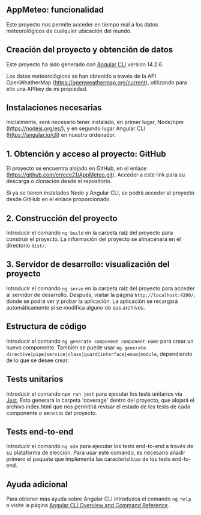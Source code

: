 ## AppMeteo: funcionalidad

Este proyecto nos permite acceder en tiempo real a los datos meteorológicos de cualquier ubicación del mundo.

## Creación del proyecto y obtención de datos

Este proyecto ha sido generado con [Angular CLI](https://github.com/angular/angular-cli) version 14.2.6.

Los datos meteorológicos se han obtenido a través de la API OpenWeatherMap (https://openweathermap.org/current), utilizando para ello una APIkey de mi propiedad.

## Instalaciones necesarias

Inicialmente, será necesario tener instalado, en primer lugar, Node/npm (https://nodejs.org/es/), y en segundo lugar Angular CLI (https://angular.io/cli) en nuestro ordenador.

## 1. Obtención y acceso al proyecto: GitHub

El proyecto se encuentra alojado en GitHub, en el enlace (https://github.com/errece21/AppMeteo.git). Acceder a este link para su descarga o clonación desde el repositorio.

Si ya se tienen instalados Node y Angular CLI, se podrá acceder al proyecto desde GitHub en el enlace proporcionado. 

## 2. Construcción del proyecto

Introducir el comando `ng build` en la carpeta raíz del proyecto para construir el proyecto. La información del proyecto se almacenará en el directorio `dist/`.

## 3. Servidor de desarrollo: visualización del proyecto

Introducir el comando `ng serve` en la carpeta raíz del proyecto para acceder al servidor de desarrollo. Después, visitar la página `http://localhost:4200/`, donde se podrá ver y probar la aplicación. La aplicación se recargará automáticamente si se modifica alguno de sus archivos.

## Estructura de código

Introducir el comando `ng generate component component-name` para crear un nuevo componente. También se puede usar `ng generate directive|pipe|service|class|guard|interface|enum|module`, dependiendo de lo que se desee crear.

## Tests unitarios

Introducir el comando `npm run jest` para ejecutar los tests unitarios via [Jest](https://jestjs.io/docs/testing-frameworks). Esto generará la carpeta 'coverage' dentro del proyecto, que alojará el archivo index.html que nos permitirá revisar el estado de los tests de cada componente o servicio del proyecto.

## Tests end-to-end

Introducir el comando `ng e2e` para ejecutar los tests end-to-end a través de su plataforma de elección. Para usar este comando, es necesario añadir primero el paquete que implementa las características de los tests end-to-end.

## Ayuda adicional

Para obtener más ayuda sobre Angular CLI introduzca el comando `ng help` o visite la página [Angular CLI Overview and Command Reference](https://angular.io/cli).
